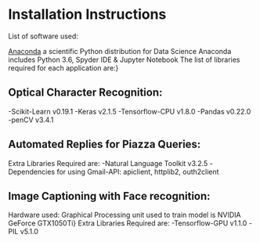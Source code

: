 # Installation Instructions

 List of software used:

[Anaconda](http://www.anaconda.com/downloads) a  scientific Python distribution for Data Science
Anaconda includes Python 3.6, Spyder IDE & Jupyter Notebook
The list of libraries required for each application are:}
## Optical Character Recognition:

  -Scikit-Learn v0.19.1
  -Keras v2.1.5
  -Tensorflow-CPU v1.8.0
  -Pandas v0.22.0
  -penCV v3.4.1

      
## Automated Replies for Piazza Queries:
Extra Libraries Required are:
  -Natural Language Toolkit v3.2.5
  -Dependencies for using Gmail-API: apiclient, httplib2, outh2client

## Image Captioning with Face recognition:
Hardware used: Graphical Processing unit used to train model is NVIDIA GeForce GTX1050Ti}
Extra Libraries Required are:
  -Tensorflow-GPU v1.1.0
  -PIL v5.1.0
